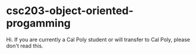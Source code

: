 # csc203-object-oriented-progamming
Hi. If you are currently a Cal Poly student or will transfer to Cal Poly, please don't read this.
